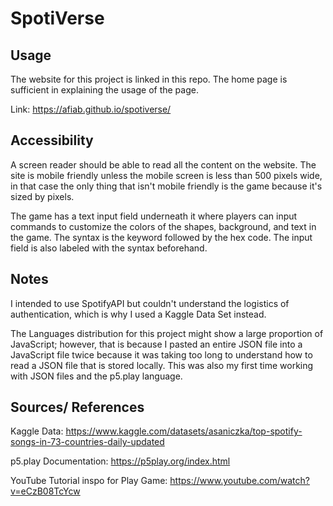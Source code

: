 # SpotiVerse

## Usage
The website for this project is linked in this repo. 
The home page is sufficient in explaining the usage of the page.

Link: https://afiab.github.io/spotiverse/

## Accessibility
A screen reader should be able to read all the content on the website. The site is mobile friendly unless the mobile screen is less than 500 pixels wide, in that case the only thing that isn't mobile friendly is the game because it's sized by pixels.

The game has a text input field underneath it where players can
input commands to customize the colors of the shapes, background, 
and text in the game. The syntax is the keyword followed by the 
hex code. The input field is also labeled with the syntax
beforehand.

## Notes
I intended to use SpotifyAPI but couldn't understand the logistics of authentication, which is why I used a Kaggle Data Set instead. 

The Languages distribution for this project might show a large proportion of JavaScript; however, that is because I pasted an entire JSON file into a JavaScript file twice because it was taking too long to understand how to read a JSON file that is stored locally. This was also my first time working with JSON files and the p5.play language.

## Sources/ References
Kaggle Data: https://www.kaggle.com/datasets/asaniczka/top-spotify-songs-in-73-countries-daily-updated

p5.play Documentation: https://p5play.org/index.html

YouTube Tutorial inspo for Play Game: https://www.youtube.com/watch?v=eCzB08TcYcw